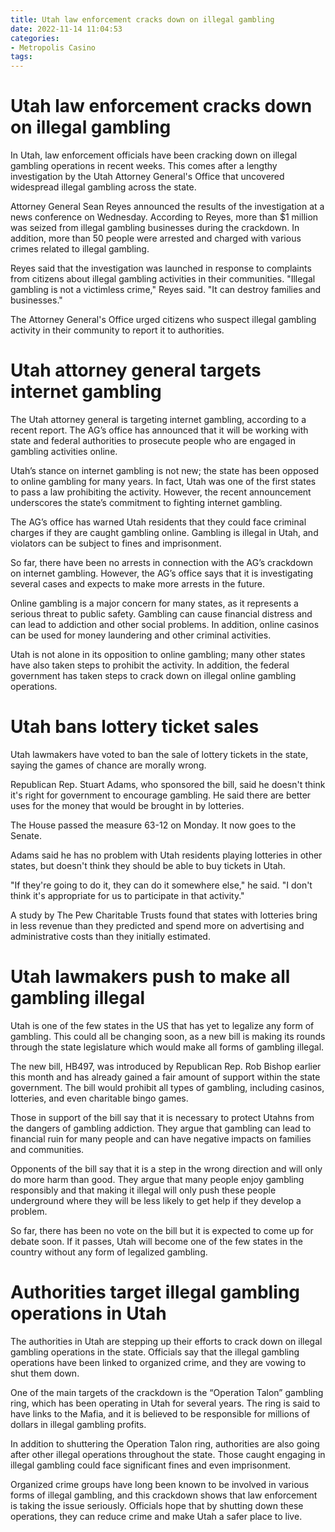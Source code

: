 ```yaml
---
title: Utah law enforcement cracks down on illegal gambling
date: 2022-11-14 11:04:53
categories:
- Metropolis Casino
tags:
---
```



#  Utah law enforcement cracks down on illegal gambling

In Utah, law enforcement officials have been cracking down on illegal gambling operations in recent weeks. This comes after a lengthy investigation by the Utah Attorney General's Office that uncovered widespread illegal gambling across the state.

 Attorney General Sean Reyes announced the results of the investigation at a news conference on Wednesday. According to Reyes, more than $1 million was seized from illegal gambling businesses during the crackdown. In addition, more than 50 people were arrested and charged with various crimes related to illegal gambling.

Reyes said that the investigation was launched in response to complaints from citizens about illegal gambling activities in their communities. "Illegal gambling is not a victimless crime," Reyes said. "It can destroy families and businesses."

The Attorney General's Office urged citizens who suspect illegal gambling activity in their community to report it to authorities.

#  Utah attorney general targets internet gambling

The Utah attorney general is targeting internet gambling, according to a recent report. The AG’s office has announced that it will be working with state and federal authorities to prosecute people who are engaged in gambling activities online.

Utah’s stance on internet gambling is not new; the state has been opposed to online gambling for many years. In fact, Utah was one of the first states to pass a law prohibiting the activity. However, the recent announcement underscores the state’s commitment to fighting internet gambling.

The AG’s office has warned Utah residents that they could face criminal charges if they are caught gambling online. Gambling is illegal in Utah, and violators can be subject to fines and imprisonment.

So far, there have been no arrests in connection with the AG’s crackdown on internet gambling. However, the AG’s office says that it is investigating several cases and expects to make more arrests in the future.

Online gambling is a major concern for many states, as it represents a serious threat to public safety. Gambling can cause financial distress and can lead to addiction and other social problems. In addition, online casinos can be used for money laundering and other criminal activities.

Utah is not alone in its opposition to online gambling; many other states have also taken steps to prohibit the activity. In addition, the federal government has taken steps to crack down on illegal online gambling operations.

#  Utah bans lottery ticket sales

Utah lawmakers have voted to ban the sale of lottery tickets in the state, saying the games of chance are morally wrong.

Republican Rep. Stuart Adams, who sponsored the bill, said he doesn't think it's right for government to encourage gambling. He said there are better uses for the money that would be brought in by lotteries.

The House passed the measure 63-12 on Monday. It now goes to the Senate.

Adams said he has no problem with Utah residents playing lotteries in other states, but doesn't think they should be able to buy tickets in Utah.

"If they're going to do it, they can do it somewhere else," he said. "I don't think it's appropriate for us to participate in that activity."

A study by The Pew Charitable Trusts found that states with lotteries bring in less revenue than they predicted and spend more on advertising and administrative costs than they initially estimated.

#  Utah lawmakers push to make all gambling illegal

Utah is one of the few states in the US that has yet to legalize any form of gambling. This could all be changing soon, as a new bill is making its rounds through the state legislature which would make all forms of gambling illegal.

The new bill, HB497, was introduced by Republican Rep. Rob Bishop earlier this month and has already gained a fair amount of support within the state government. The bill would prohibit all types of gambling, including casinos, lotteries, and even charitable bingo games.

Those in support of the bill say that it is necessary to protect Utahns from the dangers of gambling addiction. They argue that gambling can lead to financial ruin for many people and can have negative impacts on families and communities.

Opponents of the bill say that it is a step in the wrong direction and will only do more harm than good. They argue that many people enjoy gambling responsibly and that making it illegal will only push these people underground where they will be less likely to get help if they develop a problem.

So far, there has been no vote on the bill but it is expected to come up for debate soon. If it passes, Utah will become one of the few states in the country without any form of legalized gambling.

#  Authorities target illegal gambling operations in Utah

The authorities in Utah are stepping up their efforts to crack down on illegal gambling operations in the state. Officials say that the illegal gambling operations have been linked to organized crime, and they are vowing to shut them down.

One of the main targets of the crackdown is the “Operation Talon” gambling ring, which has been operating in Utah for several years. The ring is said to have links to the Mafia, and it is believed to be responsible for millions of dollars in illegal gambling profits.

In addition to shuttering the Operation Talon ring, authorities are also going after other illegal operations throughout the state. Those caught engaging in illegal gambling could face significant fines and even imprisonment.

Organized crime groups have long been known to be involved in various forms of illegal gambling, and this crackdown shows that law enforcement is taking the issue seriously. Officials hope that by shutting down these operations, they can reduce crime and make Utah a safer place to live.